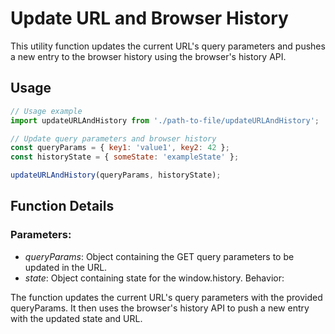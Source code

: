 # Update URL and Browser History

This utility function updates the current URL's query parameters and pushes a new entry to the browser history using the browser's history API.

## Usage

```javascript
// Usage example
import updateURLAndHistory from './path-to-file/updateURLAndHistory';

// Update query parameters and browser history
const queryParams = { key1: 'value1', key2: 42 };
const historyState = { someState: 'exampleState' };

updateURLAndHistory(queryParams, historyState);
```

## Function Details
### Parameters:

- *queryParams*: Object containing the GET query parameters to be updated in the URL.
- *state*: Object containing state for the window.history.
Behavior:

The function updates the current URL's query parameters with the provided queryParams.
It then uses the browser's history API to push a new entry with the updated state and URL.
